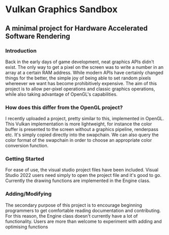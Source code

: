 # Vulkan Graphics Sandbox
## A minimal project for Hardware Accelerated Software Rendering

### Introduction
Back in the early days of game development, neat graphics APIs didn't exist. The only way to get a pixel on the screen was to write a number in an array at a certain RAM address. While modern APIs have certainly changed things for the better, the simple joy of being able to set random pixels whereever we want has become prohibitively expensive. The aim of this project is to allow per-pixel operations and classic graphics operations, while also taking advantage of OpenGL's capabilities.

### How does this differ from the OpenGL project?
I recently uploaded a project, pretty similar to this, implemented in OpenGL.
This Vulkan implementation is more lightweight, for instance the color buffer is
presented to the screen without a graphics pipeline, renderpass etc. It's simply
copied directly into the swapchain. We can also query the color format of the
swapchain in order to choose an appropriate color conversion function.

### Getting Started
For ease of use, the visual studio project files have been included. Visual Studio 2022 users need simply to open the project file and it's good to go. Currently the drawing functions are implemented in the Engine class.

### Adding/Modifying
The secondary purpose of this project is to encourage beginning programmers to get comfortable reading documentation and contributing. For this reason, the Engine class doesn't currently have a lot of functionality. Users are more than welcome to experiment with adding and optimising functions
